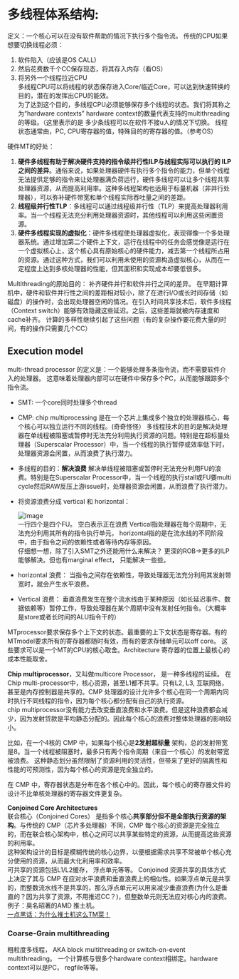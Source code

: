 # 多线程体系结构: 
定义：一个核心可以在没有软件帮助的情况下执行多个指令流。 传统的CPU如果想要切换线程必须：  
1. 软件陷入（应该是OS CALL)    
2. 然后花费数千个CC保存现态，将其存入内存（看OS）   
3. 将另外一个线程拉近CPU    
多线程CPU可以将线程的状态保存进入Core/临近Core，可以达到快速转换的目的，潜在的发挥出CPU的能效。  
为了达到这个目的，多线程CPU必须能够保存多个线程的状态。我们将其称之为“hardware contexts” hardware context的数量代表支持的multithreading 的等级。（这里表示的是 多少条线程可以在软件不接u人的情况下切换。 线程状态通常由，PC, CPU寄存器的值，特殊目的的寄存器的值。（参考OS）

硬件MT的好处：
1. **硬件多线程有助于解决硬件支持的指令级并行性ILP与线程实际可以执行的 ILP 之间的差异**。通俗来说，如果处理器硬件有执行多个指令的能力，但单个线程无法提供足够的指令来让处理器满负荷运行，硬件多线程可以让多个线程共享处理器资源，从而提高利用率。这种多线程架构也适用于标量机器（非并行处理器），可以弥补硬件带宽和单个线程实际吞吐量之间的差距。   
2. **线程级并行性TLP**：多线程可以通过线程级并行性（TLP）来提高处理器利用率。当一个线程无法充分利用处理器资源时，其他线程可以利用这些闲置资源。      
3. **硬件多线程实现的虚拟化**：硬件多线程使处理器虚拟化，表现得像一个多处理器系统。通过增加第二个硬件上下文，运行在线程中的任务会感觉像是运行在一个虚拟核心上，这个核心具有原始核心的硬件能力，减去第一个线程所占用的资源。通过这种方式，我们可以利用未使用的资源构造虚拟核心，从而在一定程度上达到多核处理器的性能，但其面积和实现成本却要低很多。

Multithreading的原始目的： 补齐硬件并行和软件并行之间的差异。 在早期计算机中，硬件和软件并行性之间的差距相对较小，除了在进行I/O或长时间存储（如磁盘）的操作时，会出现处理器空闲的情况。在引入时间共享技术后，软件多线程（Context switch）能够有效隐藏这些延迟。之后，这些差距就被内存速度和cache补齐。 计算的多样性继续引起了这些问题（有的复杂操作要花费大量的时间，有的操作只需要几个CC）    


## Execution model
multi-thread processor 的定义是：一个能够处理多条指令流，而不需要软件介入的处理器。  这意味着处理器内部可以在硬件中保存多个PC，从而能够跟踪多个指令流。   
- SMT: 一个core同时处理多个thread
- CMP: chip multiprocessing 是在一个芯片上集成多个独立的处理器核心，每个核心可以独立运行不同的线程。(奇奇怪怪）
多线程技术的目的是解决处理器在单线程被阻塞或暂停时无法充分利用执行资源的问题。特别是在超标量处理器（Superscalar Processor）中，当一个线程的执行暂停或效率低下时，处理器资源会闲置，从而浪费了执行潜力。

- 多线程的目的：**解决浪费**  解决单线程被阻塞或暂停时无法充分利用FU的浪费。特别是在Superscalar Processor中，当一个线程的执行stall或FU要multi cycle然后RAW反压上游issue时，处理器资源会闲置，从而浪费了执行潜力。
- 将资源浪费分成 vertical 和 horizontal：

  ![image](https://github.com/user-attachments/assets/7ee6d245-4c1f-4f10-b6c1-51ff6b461047)     
一行四个是四个FU。 空白表示正在浪费 Vertical指处理器在每个周期中，无法充分利用其所有的指令执行单元， horizontal指的是在流水线的不同阶段中，由于指令之间的依赖性或者等待内存等原因。      
仔细想一想，除了引入SMT之外还能用什么来解决？ 更深的ROB->更多的ILP能够解决。但也有marginal effect， 只能解决一些些。     
- horizontal 浪费： 当指令之间存在依赖性，导致处理器无法充分利用其发射带宽时，就会产生水平浪费。   
- Vertical 浪费： 垂直浪费发生在整个流水线由于某种原因（如长延迟事件、数据依赖等）暂停工作，导致处理器在某个周期中没有发射任何指令。（大概率是store或者长时间的ALU指令干的）

MTprocessor要求保存多个上下文的状态。最重要的上下文状态是寄存器。有的MTmodel要求所有的寄存器都随时有效，而有的要求存储单元可以off core。 这些要求可以是一个MT的CPU的核心取舍。Architecture 寄存器的位置上最核心的成本性能取舍。    


**Chip multiprocessor**，又叫做multicore Processor， 是一种多线程的延续。 在Chip multi-processor中，核心资源，甚至L1都不共享。只有L2, L3, 互联网络，甚至是内存控制器是共享的。CMP 处理器的设计允许多个核心在同一个周期内同时执行不同线程的指令，因为每个核心都分配有自己的执行资源。  
chip multiprocessor没有能力去改变垂直浪费和水平浪费。但是这种浪费都会减少，因为发射贷款是平均静态分配的。因此每个核心的浪费对整体处理器的影响较小。   

比如，在一个4核的 CMP 中，如果每个核心是**2发射超标量** 架构，总的发射带宽是8。当一个线程被阻塞时，最多只有两个指令周期（来自一个核心）的发射带宽被浪费。  这种静态划分虽然限制了资源利用的灵活性，但带来了更好的隔离性和性能的可预测性，因为每个核心的资源是完全独立的。 

在 CMP 中，寄存器状态是分布在各个核心中的。因此，每个核心的寄存器文件的设计不比单核处理器的寄存器文件更复杂。    

**Conjoined Core Architectures**  
联合核心（Conjoined Cores） 是指多个核心**共享部分但不是全部执行资源的架构**。与传统的 CMP（芯片多处理器）不同，CMP 每个核心的资源是完全独立的，而在联合核心架构中，核心之间可以共享某些特定的资源，从而提高这些资源的利用率。  
这种架构设计的目标是模糊传统的核心边界，以便根据需求共享不常被单个核心充分使用的资源，从而最大化利用率和效率。  
可共享的资源包括L1/L2缓存， 浮点单元等等。 Conjoined 资源共享的具体方式上决定了其与 CMP 在应对水平浪费和垂直浪费上的相似性。如果浮点单元是共享的，而整数流水线不是共享的，那么浮点单元可以用来减少垂直浪费(为什么是垂直的？因为共享了资源，不用推迟CC？)，但整数单元则无法应对核心内的浪费。  
例子：臭名昭著的AMD 推土机。  
[一点黑话：为什么推土机这么TM菜！](https://www.reddit.com/r/Amd/comments/5q91tn/what_made_the_bulldozer_architecture_so_bad/)    

### Coarse-Grain multithreading
粗粒度多线程， AKA block multithreading or switch-on-event multithreading。 一个计算核与很多个hardware context相绑定。hardware context可以是PC， regfile等等。



